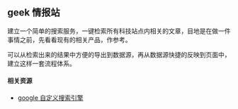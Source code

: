 geek 情报站
-----
建立一个简单的搜索服务，一键检索所有科技站点内相关的文章，目地是在做一件事情之前，先看看现有的相关产品，作参考。

可以从检索出来的结果中方便的导出到数据源，再从数据源快捷的反映到页面中，建立这样一套流程体系。

#### 相关资源
- [google 自定义搜索引擎](https://www.google.com/cse/all)